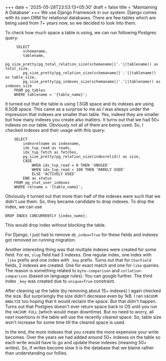 +++
date = '2025-05-28T23:53:13+05:30'
draft = false
title = 'Maintaining A Database'
+++
We use Django Framework in our system. Django comes with its own ORM for relational databases. There are few tables which are being used from 7+ years now, so we decided to look into them. 

To check how much space a table is using, we can run following Postgres query: 
```
     SELECT
        schemaname,
        tablename,
        pg_size_pretty(pg_total_relation_size(schemaname||'.'||tablename)) as total_size,
        pg_size_pretty(pg_relation_size(schemaname||'.'||tablename)) as table_size,
        pg_size_pretty(pg_indexes_size(schemaname||'.'||tablename)) as indexes_size
    FROM pg_tables
    WHERE tablename = '{table_name}';
```

It turned out that the table is using 1.5GB space and its indexes are using 6.5GB space. This came as a surprise to me as I was always under the impression that indexes are smaller than table. Yes, indeed they are smaller but how many indexes you create also matters. It turns out that we had 50+ indexes on our table. Obviously not all of them are being used. So, I checked indexes and their usage with this query: 
```
    SELECT
        indexrelname as indexname,
        idx_tup_read as reads,
        idx_tup_fetch as fetches,
        pg_size_pretty(pg_relation_size(indexrelid)) as size,
        CASE
            WHEN idx_tup_read = 0 THEN 'UNUSED'
            WHEN idx_tup_read < 100 THEN 'RARELY USED'
            ELSE 'ACTIVELY USED'
        END as status
    FROM pg_stat_user_indexes
    WHERE relname = '{table_name}';
```

Obviously it turned out that more than half of the indexes were such that we didn't use them. So, they became candidate to drop indexes. To drop the index, we can use 
```
DROP INDEX CONCURRENTLY {index_name};
```
This would drop index without blocking the table. 

For Django, I just had to remove `db_index=True` for these fields and indexes got removed on running migration.

Another interesting thing was that multiple indexes were created for some field. For ex, `slug` field had 3 indexes. One regular index, one index with `_like` prefix and one index with `_key` prefix. Turns out that for `CharField` fields, 2 indexes are created. One for exact match and one for `like` queries. The reason is something related to `byte-comparison` and `collation-comparison` (based on language rules). You can google further. The third index `_key` was created due to `unique=True` constraint. 

After cleaning up the table (by removing about 15+ indexes) I again checked the size. But surprisingly the size didn't decrease even by 1kB. I ran `VACUUM ANALYZE` too hoping that it would reclaim the space. But that didn't happen. Turns out that Postgres doesn't ever return space back to OS until you run the `VACUUM FULL` (which would mean downtime). But no need to worry, all next insertions in the table will use the recently cleared space. So, table size won't increase for some time till the cleared space is used. 

In the end, the more indexes that you create the more expensive your write becomes. Over the years we had added around 50+ indexes on the table so each write would have to go and update these indexes (meaning 50+ writes). So, if writes become slow it is the database that we blame rather than understanding our follies. 